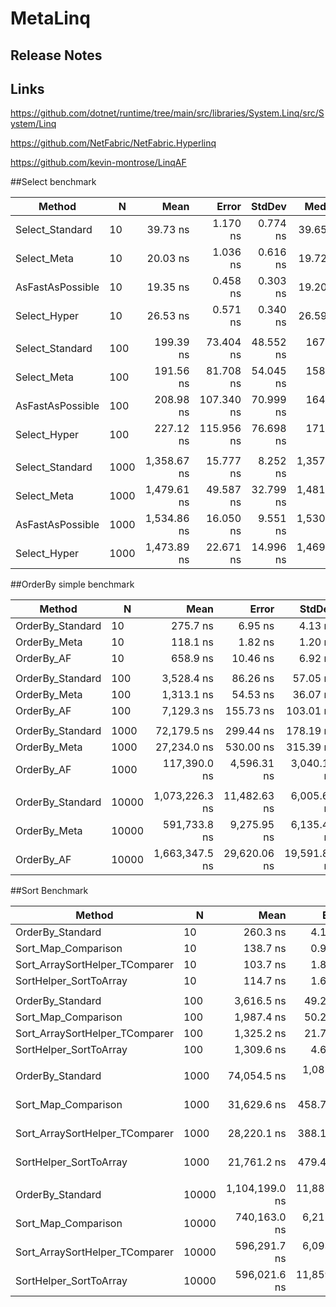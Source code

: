 # MetaLinq


## Release Notes

## Links

https://github.com/dotnet/runtime/tree/main/src/libraries/System.Linq/src/System/Linq

https://github.com/NetFabric/NetFabric.Hyperlinq

https://github.com/kevin-montrose/LinqAF

##Select benchmark

|           Method |    N |        Mean |      Error |    StdDev |      Median | Ratio | RatioSD |  Gen 0 |  Gen 1 | Allocated |
|----------------- |----- |------------:|-----------:|----------:|------------:|------:|--------:|-------:|-------:|----------:|
|  Select_Standard |   10 |    39.73 ns |   1.170 ns |  0.774 ns |    39.65 ns |  1.00 |    0.00 | 0.0178 |      - |     112 B |
|      Select_Meta |   10 |    20.03 ns |   1.036 ns |  0.616 ns |    19.72 ns |  0.51 |    0.02 | 0.0102 |      - |      64 B |
| AsFastAsPossible |   10 |    19.35 ns |   0.458 ns |  0.303 ns |    19.20 ns |  0.49 |    0.01 | 0.0102 |      - |      64 B |
|     Select_Hyper |   10 |    26.53 ns |   0.571 ns |  0.340 ns |    26.59 ns |  0.67 |    0.02 | 0.0102 |      - |      64 B |
|                  |      |             |            |           |             |       |         |        |        |           |
|  Select_Standard |  100 |   199.39 ns |  73.404 ns | 48.552 ns |   167.94 ns |  1.00 |    0.00 | 0.0751 |      - |     472 B |
|      Select_Meta |  100 |   191.56 ns |  81.708 ns | 54.045 ns |   158.97 ns |  0.96 |    0.11 | 0.0675 |      - |     424 B |
| AsFastAsPossible |  100 |   208.98 ns | 107.340 ns | 70.999 ns |   164.30 ns |  1.03 |    0.14 | 0.0675 |      - |     424 B |
|     Select_Hyper |  100 |   227.12 ns | 115.956 ns | 76.698 ns |   171.54 ns |  1.12 |    0.13 | 0.0675 |      - |     424 B |
|                  |      |             |            |           |             |       |         |        |        |           |
|  Select_Standard | 1000 | 1,358.67 ns |  15.777 ns |  8.252 ns | 1,357.85 ns |  1.00 |    0.00 | 0.6485 | 0.0095 |   4,072 B |
|      Select_Meta | 1000 | 1,479.61 ns |  49.587 ns | 32.799 ns | 1,481.94 ns |  1.08 |    0.02 | 0.6409 | 0.0095 |   4,024 B |
| AsFastAsPossible | 1000 | 1,534.86 ns |  16.050 ns |  9.551 ns | 1,530.69 ns |  1.13 |    0.01 | 0.6409 | 0.0095 |   4,024 B |
|     Select_Hyper | 1000 | 1,473.89 ns |  22.671 ns | 14.996 ns | 1,469.46 ns |  1.09 |    0.02 | 0.6390 | 0.0095 |   4,024 B |

##OrderBy simple benchmark

|           Method |     N |           Mean |        Error |       StdDev | Ratio | RatioSD |    Gen 0 |    Gen 1 |    Gen 2 | Allocated |
|----------------- |------ |---------------:|-------------:|-------------:|------:|--------:|---------:|---------:|---------:|----------:|
| OrderBy_Standard |    10 |       275.7 ns |      6.95 ns |      4.13 ns |  1.00 |    0.00 |   0.0815 |        - |        - |     512 B |
|     OrderBy_Meta |    10 |       118.1 ns |      1.82 ns |      1.20 ns |  0.43 |    0.01 |   0.0267 |        - |        - |     168 B |
|       OrderBy_AF |    10 |       658.9 ns |     10.46 ns |      6.92 ns |  2.39 |    0.05 |   0.1411 |        - |        - |     888 B |
|                  |       |                |              |              |       |         |          |          |          |           |
| OrderBy_Standard |   100 |     3,528.4 ns |     86.26 ns |     57.05 ns |  1.00 |    0.00 |   0.4234 |        - |        - |   2,672 B |
|     OrderBy_Meta |   100 |     1,313.1 ns |     54.53 ns |     36.07 ns |  0.37 |    0.01 |   0.1984 |        - |        - |   1,248 B |
|       OrderBy_AF |   100 |     7,129.3 ns |    155.73 ns |    103.01 ns |  2.02 |    0.04 |   1.1444 |   0.0076 |        - |   7,216 B |
|                  |       |                |              |              |       |         |          |          |          |           |
| OrderBy_Standard |  1000 |    72,179.5 ns |    299.44 ns |    178.19 ns |  1.00 |    0.00 |   3.7842 |   0.2441 |        - |  24,272 B |
|     OrderBy_Meta |  1000 |    27,234.0 ns |    530.00 ns |    315.39 ns |  0.38 |    0.00 |   1.8921 |   0.0610 |        - |  12,048 B |
|       OrderBy_AF |  1000 |   117,390.0 ns |  4,596.31 ns |  3,040.18 ns |  1.63 |    0.04 |   9.1553 |   0.4883 |        - |  58,000 B |
|                  |       |                |              |              |       |         |          |          |          |           |
| OrderBy_Standard | 10000 | 1,073,226.3 ns | 11,482.63 ns |  6,005.64 ns |  1.00 |    0.00 |  37.1094 |   9.7656 |        - | 240,273 B |
|     OrderBy_Meta | 10000 |   591,733.8 ns |  9,275.95 ns |  6,135.47 ns |  0.55 |    0.01 |  18.5547 |   3.9063 |        - | 120,049 B |
|       OrderBy_AF | 10000 | 1,663,347.5 ns | 29,620.06 ns | 19,591.83 ns |  1.55 |    0.02 | 132.8125 | 132.8125 | 132.8125 | 769,214 B |

##Sort Benchmark

|                         Method |     N |           Mean |        Error |      StdDev | Ratio |   Gen 0 |  Gen 1 | Allocated |
|------------------------------- |------ |---------------:|-------------:|------------:|------:|--------:|-------:|----------:|
|               OrderBy_Standard |    10 |       260.3 ns |      4.12 ns |     2.72 ns |  1.00 |  0.0815 |      - |     512 B |
|            Sort_Map_Comparison |    10 |       138.7 ns |      0.94 ns |     0.56 ns |  0.53 |  0.0508 |      - |     320 B |
| Sort_ArraySortHelper_TComparer |    10 |       103.7 ns |      1.89 ns |     1.25 ns |  0.40 |  0.0370 |      - |     232 B |
|         SortHelper_SortToArray |    10 |       114.7 ns |      1.61 ns |     0.96 ns |  0.44 |  0.0267 |      - |     168 B |
|                                |       |                |              |             |       |         |        |           |
|               OrderBy_Standard |   100 |     3,616.5 ns |     49.29 ns |    32.60 ns |  1.00 |  0.4234 |      - |   2,672 B |
|            Sort_Map_Comparison |   100 |     1,987.4 ns |     50.26 ns |    33.24 ns |  0.55 |  0.2785 |      - |   1,760 B |
| Sort_ArraySortHelper_TComparer |   100 |     1,325.2 ns |     21.74 ns |    14.38 ns |  0.37 |  0.2651 |      - |   1,672 B |
|         SortHelper_SortToArray |   100 |     1,309.6 ns |      4.67 ns |     3.09 ns |  0.36 |  0.1984 |      - |   1,248 B |
|                                |       |                |              |             |       |         |        |           |
|               OrderBy_Standard |  1000 |    74,054.5 ns |  1,085.86 ns |   718.23 ns |  1.00 |  3.7842 | 0.1221 |  24,272 B |
|            Sort_Map_Comparison |  1000 |    31,629.6 ns |    458.76 ns |   303.44 ns |  0.43 |  2.5635 |      - |  16,160 B |
| Sort_ArraySortHelper_TComparer |  1000 |    28,220.1 ns |    388.15 ns |   256.74 ns |  0.38 |  2.5330 |      - |  16,072 B |
|         SortHelper_SortToArray |  1000 |    21,761.2 ns |    479.44 ns |   285.31 ns |  0.29 |  1.8921 |      - |  12,048 B |
|                                |       |                |              |             |       |         |        |           |
|               OrderBy_Standard | 10000 | 1,104,199.0 ns | 11,887.10 ns | 7,862.58 ns |  1.00 | 37.1094 | 7.8125 | 240,274 B |
|            Sort_Map_Comparison | 10000 |   740,163.0 ns |  6,211.65 ns | 3,696.45 ns |  0.67 | 25.3906 | 2.9297 | 160,160 B |
| Sort_ArraySortHelper_TComparer | 10000 |   596,291.7 ns |  6,093.82 ns | 3,626.33 ns |  0.54 | 24.4141 | 0.9766 | 160,072 B |
|         SortHelper_SortToArray | 10000 |   596,021.6 ns | 11,859.12 ns | 7,844.08 ns |  0.54 | 18.5547 |      - | 120,049 B |